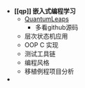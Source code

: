 - **[[qp]] 嵌入式编程学习**
	- [QuantumLeaps](https://github.com/QuantumLeaps)
		- 多看github源码
	- 层次状态机应用
	- OOP C 实现
	- 测试工具链
	- 编程风格
	- 移植例程项目分析
-